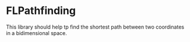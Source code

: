 # FLPathfinding

This library should help tp find the shortest path between two coordinates in a bidimensional space.